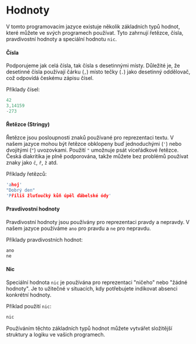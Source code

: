 # Hodnoty

V tomto programovacím jazyce existuje několik základních typů hodnot, které můžete ve svých programech používat. Tyto zahrnují řetězce, čísla, pravdivostní hodnoty a speciální hodnotu `nic`.

#### Čísla

Podporujeme jak celá čísla, tak čísla s desetinnými místy. Důležité je, že desetinné čísla používají čárku (`,`) místo tečky (`.`) jako desetinný oddělovač, což odpovídá českému zápisu čísel.

Příklady čísel:

```c
42
3,14159
-273
```

#### Řetězce (Stringy)

Řetězce jsou posloupnosti znaků používané pro reprezentaci textu. V našem jazyce mohou být řetězce obklopeny buď jednoduchými (`'`) nebo dvojitými (`"`) uvozovkami. Použití `"` umožnuje psát víceřádkové řetězce. Česká diakritika je plně podporována, takže můžete bez problémů používat znaky jako `č`, `ř`, `ž` atd.

Příklady řetězců:

```c
'ahoj'
"Dobrý den"
'Příliš žluťoučký kůň úpěl ďábelské ódy'
```

#### Pravdivostní hodnoty

Pravdivostní hodnoty jsou používány pro reprezentaci pravdy a nepravdy. V našem jazyce používáme `ano` pro pravdu a `ne` pro nepravdu.

Příklady pravdivostních hodnot:

```c
ano
ne
```

#### Nic

Speciální hodnota `nic` je používána pro reprezentaci "ničeho" nebo "žádné hodnoty". Je to užitečné v situacích, kdy potřebujete indikovat absenci konkrétní hodnoty.

Příklad použití `nic`:

```c
nic
```

Používáním těchto základních typů hodnot můžete vytvářet složitější struktury a logiku ve vašich programech.